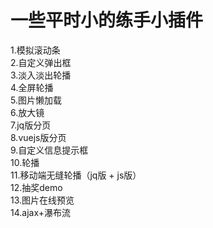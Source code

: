 一些平时小的练手小插件
====
1.模拟滚动条<br/>
2.自定义弹出框<br/>
3.淡入淡出轮播<br/>
4.全屏轮播<br/>
5.图片懒加载<br/>
6.放大镜<br/>
7.jq版分页<br/>
8.vuejs版分页<br/>
9.自定义信息提示框<br/>
10.轮播<br/>
11.移动端无缝轮播（jq版 + js版）<br/>
12.抽奖demo<br/>
13.图片在线预览<br/>
14.ajax+瀑布流<br/>
